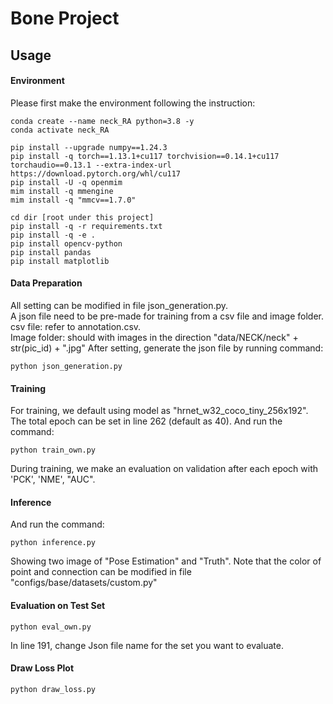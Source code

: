 # Bone Project

## Usage

#### Environment
Please first make the environment following the instruction:
```
conda create --name neck_RA python=3.8 -y
conda activate neck_RA

pip install --upgrade numpy==1.24.3
pip install -q torch==1.13.1+cu117 torchvision==0.14.1+cu117 torchaudio==0.13.1 --extra-index-url https://download.pytorch.org/whl/cu117
pip install -U -q openmim
mim install -q mmengine
mim install -q "mmcv==1.7.0"

cd dir [root under this project]
pip install -q -r requirements.txt
pip install -q -e . 
pip install opencv-python
pip install pandas
pip install matplotlib
```

#### Data Preparation
All setting can be modified in file json_generation.py.  
A json file need to be pre-made for training from a csv file and image folder.  
csv file: refer to annotation.csv.  
Image folder: should with images in the direction "data/NECK/neck" + str(pic_id) + ".jpg"
After setting, generate the json file by running command:
```
python json_generation.py
```

#### Training
For training, we default using model as "hrnet_w32_coco_tiny_256x192".
The total epoch can be set in line 262 (default as 40).
And run the command:
```
python train_own.py
```
During training, we make an evaluation on validation after each epoch with 'PCK', 'NME', "AUC".


#### Inference
And run the command:
```
python inference.py
```
Showing two image of "Pose Estimation" and "Truth". Note that the color of point and connection can be modified in file 
"configs/base/datasets/custom.py"


#### Evaluation on Test Set
```
python eval_own.py
```
In line 191, change Json file name for the set you want to evaluate.


#### Draw Loss Plot
```
python draw_loss.py
```